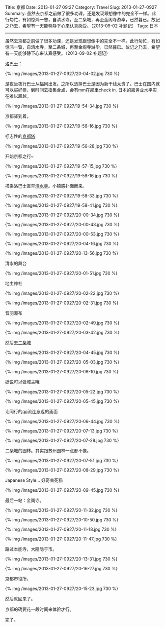 Title: 京都
Date: 2013-01-27 09:27
Category: Travel
Slug: 2013-01-27-0927
Summary: 虽然去京都之前做了很多功课，还是发现跟想像中的完全不一样。此行匆忙，有如惊鸿一瞥，自清水寺，至二条城，再至金阁寺游毕，已然暮已。故记之乃去，希望有一天能够静下心来认真感受。（2013-09-02 补题记）
Tags: 日本

<hr>


虽然去京都之前做了很多功课，还是发现跟想像中的完全不一样。此行匆忙，有如惊鸿一瞥，自清水寺，至二条城，再至金阁寺游毕，已然暮已。故记之乃去，希望有一天能够静下心来认真感受。（2013-09-02 补题记）

[洛巴士](http://www.comingsoon.com.tw/web2/osaka/kyoto-bus.htm)：

{% img /images/2013-01-27-0927/20-04-02.jpg 730 %}

是夜坐夜行巴士从福冈出发。之所以选择巴士是因为新干线太贵了。巴士在国内就可以买好票，到时间去指集合点，会有mm在那里check in. 日本的服务业水平实在难以超越。

{% img /images/2013-01-27-0927/19-54-34.jpg 730 %}

京都驿到着。

{% img /images/2013-01-27-0927/19-56-16.jpg 730 %}

标志性的[京都塔](http://zh.wikipedia.org/zh/%E4%BA%AC%E9%83%BD%E5%A1%94)

{% img /images/2013-01-27-0927/19-56-28.jpg 730 %}

开始京都之行~

{% img /images/2013-01-27-0927/19-57-15.jpg 730 %}

{% img /images/2013-01-27-0927/19-58-16.jpg 730 %}

搭乘洛巴士直奔[清水寺](http://zh.wikipedia.org/wiki/%E6%B8%85%E6%B0%B4%E5%AF%BA)。小镇感扑面而来。

{% img /images/2013-01-27-0927/19-58-33.jpg 730 %}

{% img /images/2013-01-27-0927/19-58-41.jpg 730 %}

{% img /images/2013-01-27-0927/20-00-34.jpg 730 %}

{% img /images/2013-01-27-0927/20-00-43.jpg 730 %}

{% img /images/2013-01-27-0927/20-00-53.jpg 730 %}

{% img /images/2013-01-27-0927/20-04-16.jpg 730 %}

{% img /images/2013-01-27-0927/20-13-56.jpg 730 %}

清水的舞台

{% img /images/2013-01-27-0927/20-01-51.jpg 730 %}

地主神社

{% img /images/2013-01-27-0927/20-02-22.jpg 730 %}

{% img /images/2013-01-27-0927/20-02-31.jpg 730 %}

音羽瀑布

{% img /images/2013-01-27-0927/20-02-49.jpg 730 %}

{% img /images/2013-01-27-0927/20-03-42.jpg 730 %}

然后去[二条城](http://zh.wikipedia.org/zh/%E4%BA%8C%E6%A2%9D%E5%9F%8E)

{% img /images/2013-01-27-0927/20-04-45.jpg 730 %}

{% img /images/2013-01-27-0927/20-05-03.jpg 730 %}

{% img /images/2013-01-27-0927/20-06-10.jpg 730 %}

据说可以做城主哦

{% img /images/2013-01-27-0927/20-05-22.jpg 730 %}

{% img /images/2013-01-27-0927/20-05-45.jpg 730 %}

让同行的gg流连忘返的画面

{% img /images/2013-01-27-0927/20-06-44.jpg 730 %}

{% img /images/2013-01-27-0927/20-07-13.jpg 730 %}

{% img /images/2013-01-27-0927/20-07-28.jpg 730 %}

二条城的园林。其实跟苏州园林一点都不像。

{% img /images/2013-01-27-0927/20-07-51.jpg 730 %}

{% img /images/2013-01-27-0927/20-08-29.jpg 730 %}

Japanese Style... 好奇害死猫

{% img /images/2013-01-27-0927/20-09-45.jpg 730 %}

最后一站：金阁寺。

{% img /images/2013-01-27-0927/20-11-32.jpg 730 %}

{% img /images/2013-01-27-0927/20-10-50.jpg 730 %}

{% img /images/2013-01-27-0927/20-11-18.jpg 730 %}

{% img /images/2013-01-27-0927/20-11-47.jpg 730 %}

路过本能寺，大隐隐于市。

{% img /images/2013-01-27-0927/20-13-31.jpg 730 %}

{% img /images/2013-01-27-0927/20-16-27.jpg 730 %}

京都市役所。

{% img /images/2013-01-27-0927/20-15-23.jpg 730 %}

然后就回来了。

京都的确要花一段时间来体验才行。

完了。
